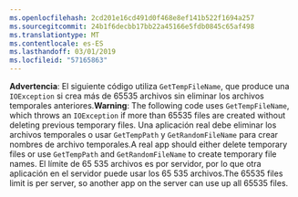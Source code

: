 ```yaml
---
ms.openlocfilehash: 2cd201e16cd491d0f468e8ef141b522f1694a257
ms.sourcegitcommit: 24b1f6decbb17bb22a45166e5fdb0845c65af498
ms.translationtype: MT
ms.contentlocale: es-ES
ms.lasthandoff: 03/01/2019
ms.locfileid: "57165863"
---
```

<span data-ttu-id="eb72f-101">**Advertencia**: El siguiente código utiliza `GetTempFileName`, que produce una `IOException` si crea más de 65535 archivos sin eliminar los archivos temporales anteriores.</span><span class="sxs-lookup"><span data-stu-id="eb72f-101">**Warning**: The following code uses `GetTempFileName`, which throws an `IOException` if more than 65535 files are created without deleting previous temporary files.</span></span> <span data-ttu-id="eb72f-102">Una aplicación real debe eliminar los archivos temporales o usar `GetTempPath` y `GetRandomFileName` para crear nombres de archivo temporales.</span><span class="sxs-lookup"><span data-stu-id="eb72f-102">A real app should either delete temporary files or use `GetTempPath` and `GetRandomFileName` to create temporary file names.</span></span> <span data-ttu-id="eb72f-103">El límite de 65 535 archivos es por servidor, por lo que otra aplicación en el servidor puede usar los 65 535 archivos.</span><span class="sxs-lookup"><span data-stu-id="eb72f-103">The 65535 files limit is per server, so another app on the server can use up all 65535 files.</span></span> 
